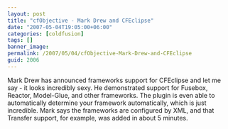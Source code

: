 ```yaml
---
layout: post
title: "cfObjective - Mark Drew and CFEclipse"
date: "2007-05-04T19:05:00+06:00"
categories: [coldfusion]
tags: []
banner_image: 
permalink: /2007/05/04/cfObjective-Mark-Drew-and-CFEclipse
guid: 2006
---
```


Mark Drew has announced frameworks support for CFEclipse and let me say - it looks incredibly sexy. He demonstrated support for Fusebox, Reactor, Model-Glue, and other frameworks. The plugin is even able to automatically determine your framework automatically, which is just incredible. Mark says the frameworks are configured by XML, and that Transfer support, for example, was added in about 5 minutes.